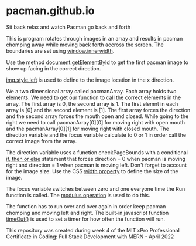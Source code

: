 # pacman.github.io
Sit back relax and watch Pacman go back and forth

This is program rotates through images in an array and results in pacman chomping away while moving back forth accross the screen. The boundaries are set using [window.innerwidth](https://developer.mozilla.org/en-US/docs/Web/API/Window/innerWidth).

Use the method [document.getElementById](https://developer.mozilla.org/en-US/docs/Web/API/Document/getElementById) to get the first pacman image to show up facing in the correct direction.

[img.style.left](https://www.w3schools.com/jsref/prop_style_left.asp) is used to define to the image location in the x direction.

We a two dimensional array called pacmanArray. Each array holds two elements. We need to get our function to call the correct elements in the array. The first array is 0, the second array is 1. The first elemnt in each array is [0] and the second element is [1]. The first array forces the direction and the second array forces the mouth open and closed. While going to the right we need to call pacmanArray[0][0] for moving right with open mouth and the pacmanArray[0][1] for moving right with closed mouth. The direction variable and the focus variable calculate to 0 or 1 in order call the correct image from the array.

The direction variable uses a function checkPageBounds with a conditional [if, then or else](https://developer.mozilla.org/en-US/docs/Web/JavaScript/Reference/Statements/if...else) statement that forces direction = 0 when pacman is moving right and direction = 1 when pacman is moving left. Don't forget to account for the image size. Use the CSS [width property](https://developer.mozilla.org/en-US/docs/Web/CSS/width) to define the size of the image.

The focus variable switches between zero and one everyone time the Run function is called. The [modulus operation](https://developer.mozilla.org/en-US/docs/Web/JavaScript/Reference/Operators/Remainder) is used to do this.

The function has to run over and over again in order keep pacman chomping and moving left and right. The built-in javascript function [timeOut()](https://developer.mozilla.org/en-US/docs/Web/API/setTimeout) is used to set a timer for how often the function will run.

This repository was created during week 4 of the MIT xPro Professional Certificate in Coding: Full Stack Development with MERN - April 2022
